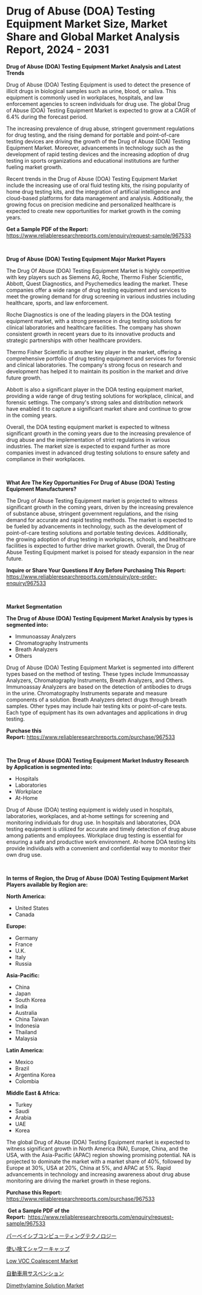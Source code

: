 <p><h1>Drug of Abuse (DOA) Testing Equipment Market Size, Market Share and Global Market Analysis Report, 2024 - 2031</h1></p><p><strong>Drug of Abuse (DOA) Testing Equipment Market Analysis and Latest Trends</strong></p>
<p><p>Drug of Abuse (DOA) Testing Equipment is used to detect the presence of illicit drugs in biological samples such as urine, blood, or saliva. This equipment is commonly used in workplaces, hospitals, and law enforcement agencies to screen individuals for drug use. The global Drug of Abuse (DOA) Testing Equipment Market is expected to grow at a CAGR of 6.4% during the forecast period.</p><p>The increasing prevalence of drug abuse, stringent government regulations for drug testing, and the rising demand for portable and point-of-care testing devices are driving the growth of the Drug of Abuse (DOA) Testing Equipment Market. Moreover, advancements in technology such as the development of rapid testing devices and the increasing adoption of drug testing in sports organizations and educational institutions are further fueling market growth.</p><p>Recent trends in the Drug of Abuse (DOA) Testing Equipment Market include the increasing use of oral fluid testing kits, the rising popularity of home drug testing kits, and the integration of artificial intelligence and cloud-based platforms for data management and analysis. Additionally, the growing focus on precision medicine and personalized healthcare is expected to create new opportunities for market growth in the coming years.</p></p>
<p><strong>Get a Sample PDF of the Report:&nbsp;</strong> <a href="https://www.reliableresearchreports.com/enquiry/request-sample/967533">https://www.reliableresearchreports.com/enquiry/request-sample/967533</a></p>
<p>&nbsp;</p>
<p><strong>Drug of Abuse (DOA) Testing Equipment Major Market Players</strong></p>
<p><p>The Drug Of Abuse (DOA) Testing Equipment Market is highly competitive with key players such as Siemens AG, Roche, Thermo Fisher Scientific, Abbott, Quest Diagnostics, and Psychemedics leading the market. These companies offer a wide range of drug testing equipment and services to meet the growing demand for drug screening in various industries including healthcare, sports, and law enforcement.</p><p>Roche Diagnostics is one of the leading players in the DOA testing equipment market, with a strong presence in drug testing solutions for clinical laboratories and healthcare facilities. The company has shown consistent growth in recent years due to its innovative products and strategic partnerships with other healthcare providers.</p><p>Thermo Fisher Scientific is another key player in the market, offering a comprehensive portfolio of drug testing equipment and services for forensic and clinical laboratories. The company's strong focus on research and development has helped it to maintain its position in the market and drive future growth.</p><p>Abbott is also a significant player in the DOA testing equipment market, providing a wide range of drug testing solutions for workplace, clinical, and forensic settings. The company's strong sales and distribution network have enabled it to capture a significant market share and continue to grow in the coming years.</p><p>Overall, the DOA testing equipment market is expected to witness significant growth in the coming years due to the increasing prevalence of drug abuse and the implementation of strict regulations in various industries. The market size is expected to expand further as more companies invest in advanced drug testing solutions to ensure safety and compliance in their workplaces.</p></p>
<p>&nbsp;</p>
<p><strong>What Are The Key Opportunities For Drug of Abuse (DOA) Testing Equipment Manufacturers?</strong></p>
<p><p>The Drug of Abuse Testing Equipment market is projected to witness significant growth in the coming years, driven by the increasing prevalence of substance abuse, stringent government regulations, and the rising demand for accurate and rapid testing methods. The market is expected to be fueled by advancements in technology, such as the development of point-of-care testing solutions and portable testing devices. Additionally, the growing adoption of drug testing in workplaces, schools, and healthcare facilities is expected to further drive market growth. Overall, the Drug of Abuse Testing Equipment market is poised for steady expansion in the near future.</p></p>
<p><strong>Inquire or Share Your Questions If Any Before Purchasing This Report:</strong> <a href="https://www.reliableresearchreports.com/enquiry/pre-order-enquiry/967533">https://www.reliableresearchreports.com/enquiry/pre-order-enquiry/967533</a></p>
<p>&nbsp;</p>
<p><strong>Market Segmentation</strong></p>
<p><strong>The Drug of Abuse (DOA) Testing Equipment Market Analysis by types is segmented into:</strong></p>
<p><ul><li>Immunoassay Analyzers</li><li>Chromatography Instruments</li><li>Breath Analyzers</li><li>Others</li></ul></p>
<p><p>Drug of Abuse (DOA) Testing Equipment Market is segmented into different types based on the method of testing. These types include Immunoassay Analyzers, Chromatography Instruments, Breath Analyzers, and Others. Immunoassay Analyzers are based on the detection of antibodies to drugs in the urine. Chromatography Instruments separate and measure components of a solution. Breath Analyzers detect drugs through breath samples. Other types may include hair testing kits or point-of-care tests. Each type of equipment has its own advantages and applications in drug testing.</p></p>
<p><strong>Purchase this Report:&nbsp;</strong><a href="https://www.reliableresearchreports.com/purchase/967533">https://www.reliableresearchreports.com/purchase/967533</a></p>
<p>&nbsp;</p>
<p><strong>The Drug of Abuse (DOA) Testing Equipment Market Industry Research by Application is segmented into:</strong></p>
<p><ul><li>Hospitals</li><li>Laboratories</li><li>Workplace</li><li>At-Home</li></ul></p>
<p><p>Drug of Abuse (DOA) testing equipment is widely used in hospitals, laboratories, workplaces, and at-home settings for screening and monitoring individuals for drug use. In hospitals and laboratories, DOA testing equipment is utilized for accurate and timely detection of drug abuse among patients and employees. Workplace drug testing is essential for ensuring a safe and productive work environment. At-home DOA testing kits provide individuals with a convenient and confidential way to monitor their own drug use.</p></p>
<p>&nbsp;</p>
<p><strong>In terms of Region, the Drug of Abuse (DOA) Testing Equipment Market Players available by Region are:</strong></p>
<p>
    <p> <strong> North America: </strong>
        <ul>
            <li>United States</li>
            <li>Canada</li>
        </ul>
        </p> 
    <p> <strong> Europe: </strong>
        <ul>
            <li>Germany</li>
            <li>France</li>
            <li>U.K.</li>
            <li>Italy</li>
            <li>Russia</li>
        </ul>
        </p> 
    <p> <strong> Asia-Pacific: </strong>
        <ul>
            <li>China</li>
            <li>Japan</li>
            <li>South Korea</li>
            <li>India</li>
            <li>Australia</li>
            <li>China Taiwan</li>
            <li>Indonesia</li>
            <li>Thailand</li>
            <li>Malaysia</li>
        </ul>
        </p> 
    <p> <strong> Latin America: </strong>
        <ul>
            <li>Mexico</li>
            <li>Brazil</li>
            <li>Argentina Korea</li>
            <li>Colombia</li>
        </ul>
        </p> 
    <p> <strong> Middle East & Africa: </strong>
        <ul>
            <li>Turkey</li>
            <li>Saudi</li>
            <li>Arabia</li>
            <li>UAE</li>
            <li>Korea</li>
        </ul>
    </p>
    </p>
<p><p>The global Drug of Abuse (DOA) Testing Equipment market is expected to witness significant growth in North America (NA), Europe, China, and the USA, with the Asia-Pacific (APAC) region showing promising potential. NA is projected to dominate the market with a market share of 40%, followed by Europe at 30%, USA at 20%, China at 5%, and APAC at 5%. Rapid advancements in technology and increasing awareness about drug abuse monitoring are driving the market growth in these regions.</p></p>
<p><strong>Purchase this Report: </strong><a href="https://www.reliableresearchreports.com/purchase/967533">https://www.reliableresearchreports.com/purchase/967533</a></p>
<p>&nbsp;<strong>Get a Sample PDF of the Report:&nbsp;&nbsp;</strong><a href="https://www.reliableresearchreports.com/enquiry/request-sample/967533">https://www.reliableresearchreports.com/enquiry/request-sample/967533</a></p>
<p><strong></strong></p>
<p><p><a href="https://medium.com/@boydyundt1/%E6%99%AE%E5%8F%8A%E5%9E%8B%E3%82%B3%E3%83%B3%E3%83%94%E3%83%A5%E3%83%BC%E3%83%86%E3%82%A3%E3%83%B3%E3%82%B0%E6%8A%80%E8%A1%93%E5%B8%82%E5%A0%B4%E3%81%AE%E8%A6%8F%E6%A8%A1%E3%81%AF-%E4%B8%96%E7%95%8C%E3%81%AE%E7%94%A3%E6%A5%AD%E3%81%AB%E3%81%8A%E3%81%91%E3%82%8B%E6%9C%80%E9%81%A9%E3%81%AA%E3%83%9E%E3%83%BC%E3%82%B1%E3%83%86%E3%82%A3%E3%83%B3%E3%82%B0%E3%83%81%E3%83%A3%E3%83%8D%E3%83%AB%E3%82%92%E7%A4%BA%E3%81%97%E3%81%A6%E3%81%84%E3%81%BE%E3%81%99-5b8dfd9f877f">パーベイシブコンピューティングテクノロジー</a></p><p><a href="https://github.com/lrlmopnhwd79300/Market-Research-Report-List-1/blob/main/7713498186876.md">使い捨てシャワーキャップ</a></p><p><a href="https://issuu.com/reportprime-2/docs/low-voc-coalescent-market-size-2030.pptx">Low VOC Coalescent Market</a></p><p><a href="https://github.com/wkuactfdzwizk06/Market-Research-Report-List-1/blob/main/9335117186875.md">自動車用サスペンション</a></p><p><a href="https://issuu.com/reportprime-2/docs/dimethylamine-solution-market-size-2030.pptx">Dimethylamine Solution Market</a></p></p>